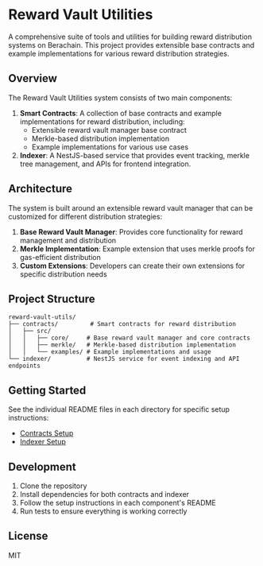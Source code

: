# Reward Vault Utilities

A comprehensive suite of tools and utilities for building reward distribution systems on Berachain. This project provides extensible base contracts and example implementations for various reward distribution strategies.

## Overview

The Reward Vault Utilities system consists of two main components:

1. **Smart Contracts**: A collection of base contracts and example implementations for reward distribution, including:
   - Extensible reward vault manager base contract
   - Merkle-based distribution implementation
   - Example implementations for various use cases
2. **Indexer**: A NestJS-based service that provides event tracking, merkle tree management, and APIs for frontend integration.

## Architecture

The system is built around an extensible reward vault manager that can be customized for different distribution strategies:

1. **Base Reward Vault Manager**: Provides core functionality for reward management and distribution
2. **Merkle Implementation**: Example extension that uses merkle proofs for gas-efficient distribution
3. **Custom Extensions**: Developers can create their own extensions for specific distribution needs

## Project Structure

```
reward-vault-utils/
├── contracts/         # Smart contracts for reward distribution
│   ├── src/
│   │   ├── core/     # Base reward vault manager and core contracts
│   │   ├── merkle/   # Merkle-based distribution implementation
│   │   └── examples/ # Example implementations and usage
└── indexer/          # NestJS service for event indexing and API endpoints
```

## Getting Started

See the individual README files in each directory for specific setup instructions:

- [Contracts Setup](./contracts/README.md)
- [Indexer Setup](./indexer/README.md)

## Development

1. Clone the repository
2. Install dependencies for both contracts and indexer
3. Follow the setup instructions in each component's README
4. Run tests to ensure everything is working correctly

## License

MIT 